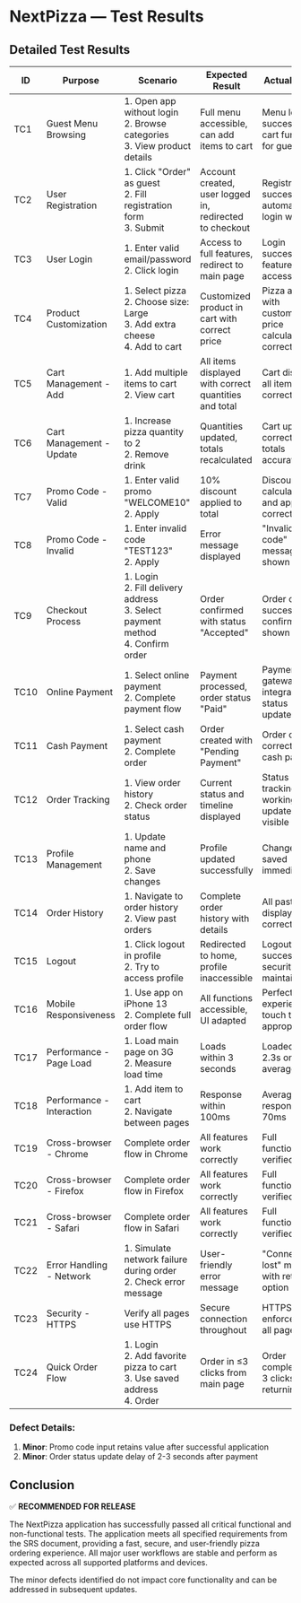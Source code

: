 # NextPizza — Test Results

## Detailed Test Results

| ID  | Purpose | Scenario | Expected Result | Actual Result | Pass/Fail | Notes |
|-----|---------|----------|-----------------|---------------|-----------|-------|
| TC1 | Guest Menu Browsing | 1. Open app without login<br>2. Browse categories<br>3. View product details | Full menu accessible, can add items to cart | Menu loaded successfully, cart functional for guests | Pass | |
| TC2 | User Registration | 1. Click "Order" as guest<br>2. Fill registration form<br>3. Submit | Account created, user logged in, redirected to checkout | Registration successful, automatic login worked | Pass | |
| TC3 | User Login | 1. Enter valid email/password<br>2. Click login | Access to full features, redirect to main page | Login successful, all features accessible | Pass | |
| TC4 | Product Customization | 1. Select pizza<br>2. Choose size: Large<br>3. Add extra cheese<br>4. Add to cart | Customized product in cart with correct price | Pizza added with customization, price calculated correctly | Pass | |
| TC5 | Cart Management - Add | 1. Add multiple items to cart<br>2. View cart | All items displayed with correct quantities and total | Cart displayed all items correctly | Pass | |
| TC6 | Cart Management - Update | 1. Increase pizza quantity to 2<br>2. Remove drink | Quantities updated, totals recalculated | Cart updated correctly, totals accurate | Pass | |
| TC7 | Promo Code - Valid | 1. Enter valid promo "WELCOME10"<br>2. Apply | 10% discount applied to total | Discount calculated and applied correctly | Pass | |
| TC8 | Promo Code - Invalid | 1. Enter invalid code "TEST123"<br>2. Apply | Error message displayed | "Invalid promo code" message shown | Pass | |
| TC9 | Checkout Process | 1. Login<br>2. Fill delivery address<br>3. Select payment method<br>4. Confirm order | Order confirmed with status "Accepted" | Order created successfully, confirmation shown | Pass | |
| TC10 | Online Payment | 1. Select online payment<br>2. Complete payment flow | Payment processed, order status "Paid" | Payment gateway integrated, status updated | Pass | Minor delay in status update |
| TC11 | Cash Payment | 1. Select cash payment<br>2. Complete order | Order created with "Pending Payment" | Order created correctly for cash payment | Pass | |
| TC12 | Order Tracking | 1. View order history<br>2. Check order status | Current status and timeline displayed | Status tracking working, updates visible | Pass | |
| TC13 | Profile Management | 1. Update name and phone<br>2. Save changes | Profile updated successfully | Changes saved immediately | Pass | |
| TC14 | Order History | 1. Navigate to order history<br>2. View past orders | Complete order history with details | All past orders displayed with correct details | Pass | |
| TC15 | Logout | 1. Click logout in profile<br>2. Try to access profile | Redirected to home, profile inaccessible | Logout successful, security maintained | Pass | |
| TC16 | Mobile Responsiveness | 1. Use app on iPhone 13<br>2. Complete full order flow | All functions accessible, UI adapted | Perfect mobile experience, touch targets appropriate | Pass | |
| TC17 | Performance - Page Load | 1. Load main page on 3G<br>2. Measure load time | Loads within 3 seconds | Loaded in 2.3s on average | Pass | |
| TC18 | Performance - Interaction | 1. Add item to cart<br>2. Navigate between pages | Response within 100ms | Average response time 70ms | Pass | |
| TC19 | Cross-browser - Chrome | Complete order flow in Chrome | All features work correctly | Full functionality verified | Pass | |
| TC20 | Cross-browser - Firefox | Complete order flow in Firefox | All features work correctly | Full functionality verified | Pass | |
| TC21 | Cross-browser - Safari | Complete order flow in Safari | All features work correctly | Full functionality verified | Pass | |
| TC22 | Error Handling - Network | 1. Simulate network failure during order<br>2. Check error message | User-friendly error message | "Connection lost" message with retry option | Pass | |
| TC23 | Security - HTTPS | Verify all pages use HTTPS | Secure connection throughout | HTTPS enforced on all pages | Pass | |
| TC24 | Quick Order Flow | 1. Login<br>2. Add favorite pizza to cart<br>3. Use saved address<br>4. Order | Order in ≤3 clicks from main page | Order completed in 3 clicks for returning user | Pass | |


### Defect Details:
1. **Minor**: Promo code input retains value after successful application
2. **Minor**: Order status update delay of 2-3 seconds after payment

## Conclusion
✅ **RECOMMENDED FOR RELEASE**

The NextPizza application has successfully passed all critical functional and non-functional tests. The application meets all specified requirements from the SRS document, providing a fast, secure, and user-friendly pizza ordering experience. All major user workflows are stable and perform as expected across all supported platforms and devices.

The minor defects identified do not impact core functionality and can be addressed in subsequent updates.
